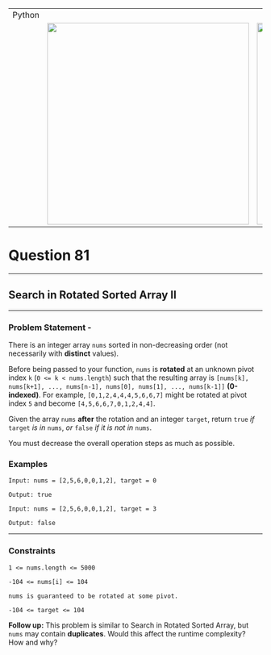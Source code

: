 ||||
|---|---|---|
|Python|
||<img src = 'https://awesomescreenshot.s3.amazonaws.com/image/4900480/44171036-5843cab4fea3f196a03f795f547cf31f.png?X-Amz-Algorithm=AWS4-HMAC-SHA256&X-Amz-Credential=AKIAJSCJQ2NM3XLFPVKA%2F20231110%2Fus-east-1%2Fs3%2Faws4_request&X-Amz-Date=20231110T133934Z&X-Amz-Expires=28800&X-Amz-SignedHeaders=host&X-Amz-Signature=79116055c0344dfc3942fabfa50d3b01ecc817a4a68045c59589839f79943bb7' width = 400>|<img src = 'https://awesomescreenshot.s3.amazonaws.com/image/4900480/44171053-eca71c3ed93553aa56e6919a969e099c.png?X-Amz-Algorithm=AWS4-HMAC-SHA256&X-Amz-Credential=AKIAJSCJQ2NM3XLFPVKA%2F20231110%2Fus-east-1%2Fs3%2Faws4_request&X-Amz-Date=20231110T134014Z&X-Amz-Expires=28800&X-Amz-SignedHeaders=host&X-Amz-Signature=4932ebf769d4381f5fdabf80d19cb1584ce0e8b48f1039b21d362ea5cf12fdd7' width = 400>


# Question 81
****
## Search in Rotated Sorted Array II  

****
### Problem Statement -

There is an integer array `nums` sorted in non-decreasing order (not necessarily with **distinct** values).

Before being passed to your function, `nums` is **rotated** at an unknown pivot index `k` (`0 <= k < nums.length`) such that the resulting array is `[nums[k], nums[k+1], ..., nums[n-1], nums[0], nums[1], ..., nums[k-1]]` **(0-indexed)**. For example, `[0,1,2,4,4,4,5,6,6,7]` might be rotated at pivot index `5` and become `[4,5,6,6,7,0,1,2,4,4]`.

Given the array `nums` **after** the rotation and an integer `target`, return `true` *if* `target` *is in* `nums`, *or* `false` *if it is not in* `nums`.

You must decrease the overall operation steps as much as possible.

### Examples
```
Input: nums = [2,5,6,0,0,1,2], target = 0

Output: true
```
```
Input: nums = [2,5,6,0,0,1,2], target = 3

Output: false
```
****
### Constraints
```
1 <= nums.length <= 5000

-104 <= nums[i] <= 104

nums is guaranteed to be rotated at some pivot.

-104 <= target <= 104
```

**Follow up:** This problem is similar to Search in Rotated Sorted Array, but `nums` may contain **duplicates**. Would this affect the runtime complexity? How and why?
